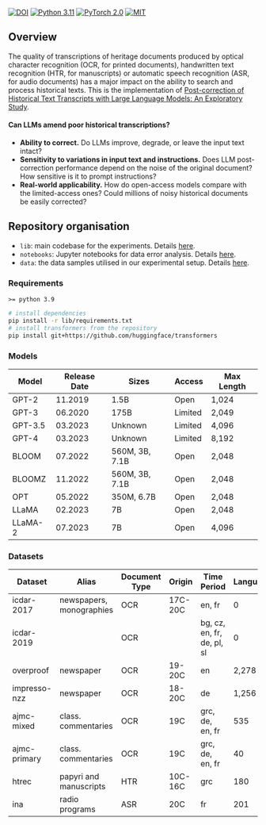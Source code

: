 [![DOI](https://zenodo.org/badge/DOI/10.5281/zenodo.8333933.svg)](https://doi.org/10.5281/zenodo.8333933)
[![Python 3.11](https://img.shields.io/badge/Python-3.11-3776AB.svg?logo=python)](https://www.python.org/) 
[![PyTorch 2.0](https://img.shields.io/badge/PyTorch-2.0-EE4C2C.svg?logo=pytorch)](https://pytorch.org/docs/2.0/) 
[![MIT](https://img.shields.io/badge/License-MIT-3DA639.svg?logo=open-source-initiative)](LICENSE)

## Overview

The quality of transcriptions of heritage documents produced by optical character recognition (OCR, for printed documents), handwritten text recognition (HTR, for manuscripts) or automatic speech recognition  (ASR, for audio documents) has a major impact on the ability to search and process historical texts. This is the implementation of [Post-correction of Historical Text Transcripts with Large Language Models: An Exploratory Study](https://infoscience.epfl.ch/record/307961).

#### Can LLMs amend poor historical transcriptions?

* **Ability to correct.** Do LLMs improve, degrade, or leave the input text intact?
* **Sensitivity to variations in input text and instructions.** Does LLM post-correction performance depend on the noise of the original document? How sensitive is it to prompt instructions?
* **Real-world applicability.** How do open-access models compare with the limited-access ones? Could millions of noisy historical documents be easily corrected?

## Repository organisation

* `lib`: main codebase for the experiments. Details [here]().
* `notebooks`: Jupyter notebooks for data error analysis. Details [here]().
* `data`: the data samples utilised in our experimental setup. Details [here]().

### Requirements
`>= python 3.9`

```bash
# install dependencies
pip install -r lib/requirements.txt
# install transformers from the repository
pip install git+https://github.com/huggingface/transformers
```

### Models
| Model     | Release Date | Sizes         | Access  | Max Length |
|-----------|--------------|---------------|---------|------------|
| GPT-2     | 11.2019      | 1.5B          | Open    | 1,024      |
| GPT-3     | 06.2020      | 175B          | Limited | 2,049      |
| GPT-3.5   | 03.2023      | Unknown       | Limited | 4,096      |
| GPT-4     | 03.2023      | Unknown       | Limited | 8,192      |
| BLOOM     | 07.2022      | 560M, 3B, 7.1B | Open    | 2,048      |
| BLOOMZ    | 11.2022      | 560M, 3B, 7.1B | Open    | 2,048      |
| OPT       | 05.2022      | 350M, 6.7B    | Open    | 2,048      |
| LLaMA     | 02.2023      | 7B            | Open    | 2,048      |
| LLaMA-2   | 07.2023      | 7B            | Open    | 4,096      |

### Datasets


| Dataset      | Alias                | Document Type          | Origin | Time Period | Language         | # Lines | # Sentences | # Regions |
|--------------|----------------------|------------------------|--------|-------------|------------------|---------|-------------|-----------|
| icdar-2017   | newspapers, monographies | OCR                    | 17C-20C| en, fr      | 0       | 461       | 28        |
| icdar-2019   |                      | OCR                    |        | bg, cz, en, fr, de, pl, sl | 0       | 404       | 41        |
| overproof    | newspaper            | OCR                    | 19-20C | en          | 2,278   | 399       | 41        |
| impresso-nzz | newspaper            | OCR                    | 18-20C | de          | 1,256   | 577       | 203       |
| ajmc-mixed   | class. commentaries  | OCR                    | 19C    | grc, de, en, fr | 535     | 379       | 33        |
| ajmc-primary | class. commentaries  | OCR                    | 19C    | grc, de, en, fr | 40      | 27        | 9         |
| htrec        | papyri and manuscripts| HTR                   | 10C-16C| grc         | 180     | 8         | 8         |
| ina          | radio programs       | ASR                    | 20C    | fr          | 201     | 290       | 6         |


